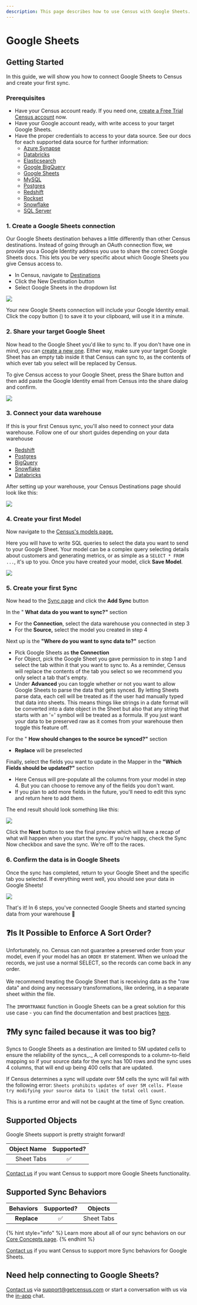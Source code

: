 ```yaml
---
description: This page describes how to use Census with Google Sheets.
---
```


# Google Sheets

## Getting Started

In this guide, we will show you how to connect Google Sheets to Census and create your first sync.

### Prerequisites

* Have your Census account ready. If you need one, [create a Free Trial Census account](https://app.getcensus.com/) now.
* Have your Google account ready, with write access to your target Google Sheets.
* Have the proper credentials to access to your data source. See our docs for each supported data source for further information:
  * [Azure Synapse](../sources/azure-synapse.md)
  * [Databricks](https://docs.getcensus.com/sources/databricks)
  * [Elasticsearch](https://docs.getcensus.com/sources/elasticsearch)
  * [Google BigQuery](https://docs.getcensus.com/sources/google-bigquery)
  * [Google Sheets](https://docs.getcensus.com/sources/google-sheets)
  * [MySQL](https://docs.getcensus.com/sources/mysql)
  * [Postgres](https://docs.getcensus.com/sources/postgres)
  * [Redshift](https://docs.getcensus.com/sources/redshift)
  * [Rockset](https://docs.getcensus.com/sources/rockset)
  * [Snowflake](https://docs.getcensus.com/sources/snowflake)
  * [SQL Server](https://docs.getcensus.com/sources/sql-server)

### 1. Create a Google Sheets connection

Our Google Sheets destination behaves a little differently than other Census destinations. Instead of going through an OAuth connection flow, we provide you a Google Identity address you use to share the correct Google Sheets docs. This lets you be very specific about which Google Sheets you give Census access to.

* In Census, navigate to [Destinations](https://app.getcensus.com/destinations)
* Click the New Destination button
* Select Google Sheets in the dropdown list

![](../.gitbook/assets/screely-1622879441941.png)

Your new Google Sheets connection will include your Google Identity email. Click the copy button (<img src="../.gitbook/assets/copy-solid.svg" alt="" data-size="line">) to save it to your clipboard, will use it in a minute.

### 2. Share your target Google Sheet

Now head to the Google Sheet you'd like to sync to. If you don't have one in mind, you can [create a new one](https://sheets.new). Either way, make sure your target Google Sheet has an empty tab inside it that Census can sync to, as the contents of which ever tab you select will be replaced by Census.

To give Census access to your Google Sheet, press the Share button and then add paste the Google Identity email from Census into the share dialog and confirm.

![](../.gitbook/assets/screely-1622879521880.png)

### 3. Connect your data warehouse

If this is your first Census sync, you'll also need to connect your data warehouse. Follow one of our short guides depending on your data warehouse

* [Redshift](https://help.getcensus.com/article/10-configuring-redshift-postgresql-access)
* [Postgres](https://help.getcensus.com/article/10-configuring-redshift-postgresql-access)
* [BigQuery](https://help.getcensus.com/article/21-configuring-bigquery-access)
* [Snowflake](https://help.getcensus.com/article/8-configuring-snowflake-access)
* [Databricks](../sources/databricks.md)

After setting up your warehouse, your Census Destinations page should look like this:

![](../.gitbook/assets/screely-1622879500415.png)

### 4. Create your first Model

Now navigate to the [Census's models page.](https://app.getcensus.com/models)

Here you will have to write SQL queries to select the data you want to send to your Google Sheet. Your model can be a complex query selecting details about customers and generating metrics, or as simple as a `SELECT * FROM ...`, it's up to you. Once you have created your model, click **Save Model**.

![](https://s3.amazonaws.com/helpscout.net/docs/assets/5bb7d5d0042863158cc71f7e/images/5f6563834cedfd00173b9a49/file-zg53SxxpoO.png)

### 5. Create your first Sync

Now head to the [Sync page](https://app.getcensus.com/syncs) and click the **Add Sync** button

In the " **What data do you want to sync?"** section

* For the **Connection**, select the data warehouse you connected in step 3
* For the **Source,** select the model you created in step 4

Next up is the **"Where do you want to sync data to?"** section

* Pick Google Sheets as **the Connection**
* For Object, pick the Google Sheet you gave permission to in step 1 and select the tab within it that you want to sync to. As a reminder, Census will replace the contents of the tab you select so we recommend you only select a tab that's empty.
* Under **Advanced** you can toggle whether or not you want to allow Google Sheets to parse the data that gets synced. By letting Sheets parse data, each cell will be treated as if the user had manually typed that data into sheets. This means things like strings in a date format will be converted into a date object in the Sheet but also that any string that starts with an '=' symbol will be treated as a formula. If you just want your data to be preserved raw as it comes from your warehouse then toggle this feature off.

For the " **How should changes to the source be synced?"** section

* **Replace** will be preselected

Finally, select the fields you want to update in the Mapper in the **"Which Fields should be updated?"** section

* Here Census will pre-populate all the columns from your model in step 4. But you can choose to remove any of the fields you don't want.
* If you plan to add more fields in the future, you'll need to edit this sync and return here to add them.

The end result should look something like this:

![](../.gitbook/assets/screely-1622879533777.png)

Click the **Next** button to see the final preview which will have a recap of what will happen when you start the sync. If you're happy, check the Sync Now checkbox and save the sync. We're off to the races.

### 6. Confirm the data is in Google Sheets

Once the sync has completed, return to your Google Sheet and the specific tab you selected. If everything went well, you should see your data in Google Sheets!

![](../.gitbook/assets/screely-1622879545045.png)

That's it! In 6 steps, you've connected Google Sheets and started syncing data from your warehouse 🎉

## :question:Is It Possible to Enforce A Sort Order?

Unfortunately, no. Census can not guarantee a preserved order from your model, even if your model has an `ORDER BY` statement. When we unload the records, we just use a normal SELECT, so the records can come back in any order.\
\
We recommend treating the Google Sheet that is receiving data as the "raw data" and doing any necessary transformations, like ordering, in a separate sheet within the file.\
\
The `IMPORTRANGE` function in Google Sheets can be a great solution for this use case - you can find the documentation and best practices [here](https://support.google.com/docs/answer/3093340).

## :question:My sync failed because it was too big?

Syncs to Google Sheets as a destination are limited to 5M updated _cells_ to ensure the reliability of the syncs\_.\_ A cell corresponds to a column-to-field mapping so if your source data for the sync has 100 rows and the sync uses 4 columns, that will end up being 400 cells that are updated.

If Census determines a sync will update over 5M cells the sync will fail with the following error: `Sheets prohibits updates of over 5M cells. Please try modifying your source data to limit the total cell count.`

This is a runtime error and will not be caught at the time of Sync creation.

## Supported Objects

Google Sheets support is pretty straight forward!

| **Object Name** | **Supported?** |
| --------------: | :------------: |
|      Sheet Tabs |        ✅       |

[Contact us](mailto:support@getcensus.com) if you want Census to support more Google Sheets functionality.

## Supported Sync Behaviors

| **Behaviors** | **Supported?** | **Objects** |
| ------------: | :------------: | :---------: |
|   **Replace** |        ✅       |  Sheet Tabs |

{% hint style="info" %}
Learn more about all of our sync behaviors on our [Core Concepts page](../basics/core-concept/#the-different-sync-behaviors).
{% endhint %}

[Contact us](mailto:support@getcensus.com) if you want Census to support more Sync behaviors for Google Sheets.

## Need help connecting to Google Sheets?

[Contact us](mailto:support@getcensus.com) via support@getcensus.com or start a conversation with us via the [in-app](https://app.getcensus.com) chat.
